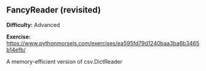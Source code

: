 ## FancyReader (revisited)

**Difficulty:** Advanced

**Exercise:** https://www.pythonmorsels.com/exercises/ea595fd79d1240baa3ba6b3465b14efb/

A memory-efficient version of csv.DictReader
    